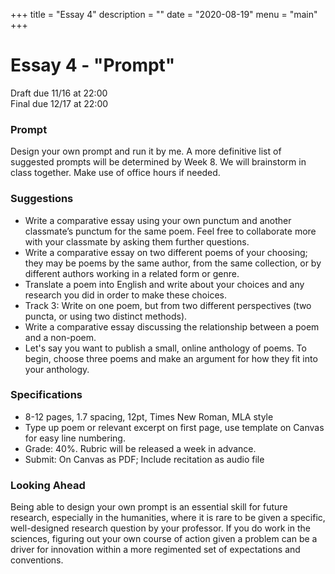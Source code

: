+++
title = "Essay 4"
description = ""
date = "2020-08-19"
menu = "main"
+++

<div class="essay">

# Essay 4 - "Prompt"

Draft due 11/16 at 22:00  
Final due 12/17 at 22:00

### Prompt

Design your own prompt and run it by me. A more definitive list of suggested prompts will be determined by Week 8. We will brainstorm in class together. Make use of office hours if needed.

### Suggestions

* Write a comparative essay using your own punctum and another classmate’s punctum for the same poem. Feel free to collaborate more with your classmate by asking them further questions.
* Write a comparative essay on two different poems of your choosing; they may be poems by the same author, from the same collection, or by different authors working in a related form or genre.
* Translate a poem into English and write about your choices and any research you did in order to make these choices.
* Track 3: Write on one poem, but from two different perspectives (two puncta, or using two distinct methods).
* Write a comparative essay discussing the relationship between a poem and a non-poem.
* Let's say you want to publish a small, online anthology of poems. To begin, choose three poems and make an argument for how they fit into your anthology.

### Specifications

* 8-12 pages, 1.7 spacing, 12pt, Times New Roman, MLA style
* Type up poem or relevant excerpt on first page, use template on Canvas for easy line numbering.
* Grade: 40%. Rubric will be released a week in advance.
* Submit: On Canvas as PDF; Include recitation as audio file


### Looking Ahead

Being able to design your own prompt is an essential skill for future research, especially in the humanities, where it is rare to be given a specific, well-designed research question by your professor. If you do work in the sciences, figuring out your own course of action given a problem can be a driver for innovation within a more regimented set of expectations and conventions.


</div>
